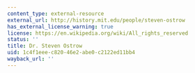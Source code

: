 ```yaml
---
content_type: external-resource
external_url: http://history.mit.edu/people/steven-ostrow
has_external_license_warning: true
license: https://en.wikipedia.org/wiki/All_rights_reserved
status: ''
title: Dr. Steven Ostrow
uid: 1c4f1eee-c820-46e2-abe0-c2122ed11bb4
wayback_url: ''
---
```


